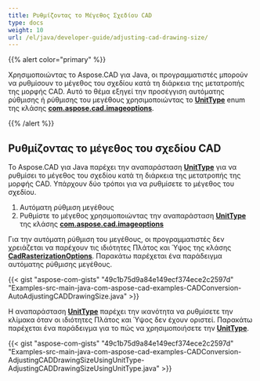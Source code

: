 ```yaml
---
title: Ρυθμίζοντας το Μέγεθος Σχεδίου CAD
type: docs
weight: 10
url: /el/java/developer-guide/adjusting-cad-drawing-size/
---
```


{{% alert color="primary" %}}

Χρησιμοποιώντας το Aspose.CAD για Java, οι προγραμματιστές μπορούν να ρυθμίσουν το μέγεθος του σχεδίου κατά τη διάρκεια της μετατροπής της μορφής CAD. Αυτό το θέμα εξηγεί την προσέγγιση αυτόματης ρύθμισης ή ρύθμισης του μεγέθους χρησιμοποιώντας το [**UnitType**](https://reference.aspose.com/cad/java/com.aspose.cad.imageoptions/UnitType) enum της κλάσης [**com.aspose.cad.imageoptions**](https://reference.aspose.com/cad/java/com.aspose.cad.imageoptions/package-frame).

{{% /alert %}}

## **Ρυθμίζοντας το μέγεθος του σχεδίου CAD**

Το Aspose.CAD για Java παρέχει την αναπαράσταση [**UnitType**](https://reference.aspose.com/cad/java/com.aspose.cad.imageoptions/UnitType) για να ρυθμίσει το μέγεθος του σχεδίου κατά τη διάρκεια της μετατροπής της μορφής CAD. Υπάρχουν δύο τρόποι για να ρυθμίσετε το μέγεθος του σχεδίου.

1. Αυτόματη ρύθμιση μεγέθους
1. Ρυθμίστε το μέγεθος χρησιμοποιώντας την αναπαράσταση [**UnitType**](https://reference.aspose.com/cad/java/com.aspose.cad.imageoptions/UnitType) της κλάσης [**com.aspose.cad.imageoptions**](https://reference.aspose.com/cad/java/com.aspose.cad.imageoptions/package-frame)

Για την αυτόματη ρύθμιση του μεγέθους, οι προγραμματιστές δεν χρειάζεται να παρέχουν τις ιδιότητες Πλάτος και Ύψος της κλάσης [**CadRasterizationOptions**](https://reference.aspose.com/cad/java/com.aspose.cad.imageoptions/CadRasterizationOptions). Παρακάτω παρέχεται ένα παράδειγμα αυτόματης ρύθμισης μεγέθους.

{{< gist "aspose-com-gists" "49c1b75d9a84e149ecf374ece2c2597d" "Examples-src-main-java-com-aspose-cad-examples-CADConversion-AutoAdjustingCADDrawingSize.java" >}}

Η αναπαράσταση [**UnitType**](https://reference.aspose.com/cad/java/com.aspose.cad.imageoptions/UnitType) παρέχει την ικανότητα να ρυθμίσετε την κλίμακα όταν οι ιδιότητες Πλάτος και Ύψος δεν έχουν οριστεί. Παρακάτω παρέχεται ένα παράδειγμα για το πώς να χρησιμοποιήσετε την [**UnitType**](https://reference.aspose.com/cad/java/com.aspose.cad.imageoptions/UnitType).

{{< gist "aspose-com-gists" "49c1b75d9a84e149ecf374ece2c2597d" "Examples-src-main-java-com-aspose-cad-examples-CADConversion-AdjustingCADDrawingSizeUsingUnitType-AdjustingCADDrawingSizeUsingUnitType.java" >}}
